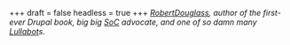 
+++
draft = false
headless = true
+++
_[RobertDouglass](http://www.robshouse.net/), author of the first-ever Drupal book, big big [SoC](http://code.google.com/soc/) advocate, and one of so damn many [Lullabot](http://lullabot.com/)s._
